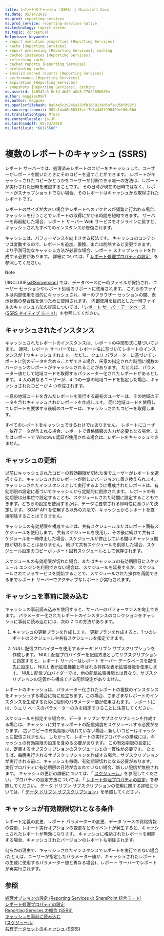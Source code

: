 ```yaml
---
title: レポートのキャッシュ (SSRS) | Microsoft Docs
ms.date: 05/14/2019
ms.prod: reporting-services
ms.prod_service: reporting-services-native
ms.technology: report-server
ms.topic: conceptual
helpviewer_keywords:
- report execution properties [Reporting Services]
- cache [Reporting Services]
- report processing [Reporting Services], caching
- cached instances [Reporting Services]
- refreshing cache
- cached reports [Reporting Services]
- preloading cache
- invalid cached reports [Reporting Services]
- performance [Reporting Services]
- expiration [Reporting Services]
- snapshots [Reporting Services], caching
ms.assetid: 146542c3-8efd-4b89-a8d8-77d22896630e
author: maggiesMSFT
ms.author: maggies
ms.openlocfilehash: ba54a5c29245a178fb1b50139d64f1e05bfd92f1
ms.sourcegitcommit: 982a1dad0b58315cff7b54445f998499ef80e68d
ms.translationtype: MTE75
ms.contentlocale: ja-JP
ms.lasthandoff: 05/23/2019
ms.locfileid: "66175586"
---
```

# <a name="caching-reports-ssrs"></a>複数のレポートのキャッシュ (SSRS)
  レポート サーバーでは、処理済みレポートのコピーをキャッシュして、ユーザーがレポートを開いたときにそのコピーを返すことができます。 レポートがキャッシュされたコピーかどうかをユーザーが判断できる唯一の方法は、レポートが実行された日時を確認することです。 その日時が現在の日時ではなく、レポートがスナップショットでない場合、そのレポートはキャッシュから取得されたレポートです。  
  
 レポートのサイズが大きい場合やレポートへのアクセスが頻繁に行われる場合、キャッシュを行うことでレポートの取得にかかる時間を短縮できます。 サーバーを再起動した場合、レポート サーバー Web サービスをオンラインに戻すと、キャッシュされたすべてのインスタンスが修復されます。  
  
 キャッシュは、パフォーマンスを向上させる技法です。 キャッシュのコンテンツは変動するので、レポートを追加、置換、または削除すると変更できます。 より予測可能なキャッシュ方法が必要な場合、レポート スナップショットを作成する必要があります。 詳細については、「 [レポート処理プロパティの設定](../../reporting-services/report-server/set-report-processing-properties.md)」を参照してください。  
  
> [!NOTE]  
>  [!INCLUDE[ssRSnoversion](../../includes/ssrsnoversion-md.md)] では、データベースに一時ファイルが保持され、ユーザー セッションやレポート処理のサポートに使用されます。 これらのファイルは内部使用を目的にキャッシュされ、単一のブラウザー セッションの間、表示状態の整合性を保つために使用されます。 内部使用を目的とした一時ファイルのキャッシュ方法の詳細については、「[レポート サーバー データベース &#40;SSRS ネイティブ モード&#41;](../../reporting-services/report-server/report-server-database-ssrs-native-mode.md)」を参照してください。  
  
## <a name="cached-instances"></a>キャッシュされたインスタンス  
 キャッシュされたレポートのインスタンスは、レポートの中間形式に基づいています。 通常、レポート サーバーでは、レポート名に基づいてレポートのインスタンスが 1 つキャッシュされます。 ただし、クエリ パラメーターに基づいてレポートに別のデータを含めることができる場合、任意の指定された時間に複数のバージョンのレポートがキャッシュされることがあります。 たとえば、パラメーター値として地域コードを取得するパラメーター化されたレポートがあるとします。 4 人の異なるユーザーが、4 つの一意の地域コードを指定した場合、キャッシュされたコピーが 4 つ作成されます。  
  
 一意の地域コードを含んだレポートを実行する最初のユーザーは、その地域のデータを含むキャッシュされたレポートを作成します。 同じ地域コードを使用してレポートを要求する後続のユーザーは、キャッシュされたコピーを取得します。  
  
 すべてのレポートをキャッシュできるわけではありません。 レポートにユーザー依存データが含まれる場合、レポートで資格情報の入力が必要となる場合、またはレポートで Windows 認証が使用される場合は、レポートをキャッシュできません。  
  
## <a name="refreshing-the-cache"></a>キャッシュの更新  
 以前にキャッシュされたコピーの有効期限が切れた後でユーザーがレポートを選択すると、キャッシュされたレポートが新しいバージョンに置き換えられます。 キャッシュされたインスタンスとして実行するように構成されたレポートは、有効期限の設定に基づいてキャッシュから定期的に削除されます。 レポートの有効期限は分単位で設定することも、スケジュールされた時間に設定することもできます。どちらの設定を使用するかは、データに要求される即時性に基づいて決定します。 SOAP API を使用する以外の方法で、キャッシュからレポートを直接削除することはできません。  
  
 キャッシュの有効期限を構成するには、共有スケジュールまたはレポート固有スケジュールを使用します。 共有スケジュールを使用し、その後に続けて共有スケジュールを一時停止した場合、スケジュールが停止している間はキャッシュ期限が切れることはありません。 続けて共有スケジュールを削除した場合、スケジュール設定のコピーがレポート固有スケジュールとして保存されます。  
  
 スケジュールの有効期限が切れた場合、またはキャッシュの有効期限日にスケジュール エンジンを利用できない場合は、スケジュールを延長するか、スケジュールされているサービスを開始することで、スケジュールされた操作を再開できるまでレポート サーバーでアクティブなレポートが実行されます。  
  
## <a name="preloading-the-cache"></a>キャッシュを事前に読み込む  
 キャッシュの事前読み込みを使用すると、サーバーのパフォーマンスを向上できます。 パラメーター化されたレポートのインスタンスのコレクションをキャッシュに事前に読み込むには、次の 2 つの方法があります。  
  
1.  キャッシュの更新プランを作成します。 更新プランを作成すると、1 つのレポートのスケジュールや共有スケジュールを指定できます。  
  
2.  NULL 配信プロバイダーを使用するデータ ドリブン サブスクリプションを作成します。 NULL 配信プロバイダーを配信方法としてサブスクリプションに指定すると、レポート サーバーはレポート サーバー データベースを配信先に設定し、NULL 表示拡張機能と呼ばれる特殊な表示拡張機能を使用します。 NULL 配信プロバイダーでは、他の配信拡張機能とは異なり、サブスクリプションの定義から構成できる配信設定がありません。  
  
 レポートのキャッシュは、パラメーター化されたレポートの複数のインスタンスをキャッシュする場合に特に役立ちます。この場合、さまざまなレポートのインスタンスを生成するために個別のパラメーター値が使用されます。 レポートには、クエリ ベースのパラメーターのみを指定できることに注意してください。  
  
 スケジュールを指定する場合や、データ ドリブン サブスクリプションを作成する場合は、キャッシュに対するレポートの配信頻度をスケジュールする必要があります。 古いコピーの有効期限が切れていない場合、新しいコピーはキャッシュに配信されません。 したがって、レポートの実行プロパティの構成には、キャッシュの有効期限の設定を含める必要があります。 この有効期限の設定には、定義するサブスクリプションのスケジュールとの一貫性が必要です。 たとえば、毎晩実行されるサブスクリプションを作成する場合、サブスクリプションが実行される前に、キャッシュも毎晩、有効期限切れになる必要があります。 実行プロパティに有効期限の日時が含まれていない場合、新しい配信が無視されます。 キャッシュの更新の詳細については、「 [スケジュール](../../reporting-services/subscriptions/schedules.md)」を参照してください。 プロパティの設定方法については、「 [レポート処理プロパティの設定](../../reporting-services/report-server/set-report-processing-properties.md)」を参照してください。 データ ドリブン サブスクリプションの使用に関する詳細については、「 [データ ドリブン サブスクリプション](../../reporting-services/subscriptions/data-driven-subscriptions.md)」を参照してください。  
  
## <a name="conditions-that-cause-cache-expiration"></a>キャッシュが有効期限切れとなる条件  
 レポート定義の変更、レポート パラメーターの変更、データ ソースの資格情報の変更、レポート実行オプションの変更などのイベントが発生すると、キャッシュされたレポートが無効になります。 キャッシュに格納されたレポートを削除する場合、キャッシュされたバージョンのレポートも削除されます。  
  
 何らかの理由で、キャッシュされたインスタンスでレポートを実行できない場合 (たとえば、ユーザーが指定したパラメーター値が、キャッシュされたレポートの生成に使用するパラメーター値と異なる場合)、レポート サーバーでレポートが再実行されます。  
  
## <a name="see-also"></a>参照  
 [処理オプションの設定 &#40;Reporting Services の SharePoint 統合モード&#41;](../../reporting-services/report-server-sharepoint/set-processing-options-reporting-services-in-sharepoint-integrated-mode.md)   
 [レポート処理プロパティの設定](../../reporting-services/report-server/set-report-processing-properties.md)   
 [Reporting Services の概念 &#40;SSRS&#41;](../../reporting-services/reporting-services-concepts-ssrs.md)   
 [キャッシュを事前に読み込む](../../reporting-services/report-server/preload-the-cache-report-manager.md)   
 [[スケジュール]](../../reporting-services/subscriptions/schedules.md)   
 [共有データセットのキャッシュ &#40;SSRS&#41;](../../reporting-services/report-server/cache-shared-datasets-ssrs.md)   
  
  
